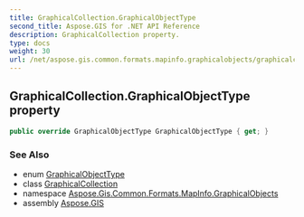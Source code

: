 ```yaml
---
title: GraphicalCollection.GraphicalObjectType
second_title: Aspose.GIS for .NET API Reference
description: GraphicalCollection property. 
type: docs
weight: 30
url: /net/aspose.gis.common.formats.mapinfo.graphicalobjects/graphicalcollection/graphicalobjecttype/
---
```

## GraphicalCollection.GraphicalObjectType property

```csharp
public override GraphicalObjectType GraphicalObjectType { get; }
```

### See Also

* enum [GraphicalObjectType](../../graphicalobjecttype/)
* class [GraphicalCollection](../)
* namespace [Aspose.Gis.Common.Formats.MapInfo.GraphicalObjects](../../graphicalcollection/)
* assembly [Aspose.GIS](../../../)


